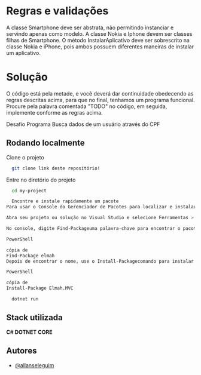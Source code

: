 

# Regras e validações
A classe Smartphone deve ser abstrata, não permitindo instanciar e servindo apenas como modelo.
A classe Nokia e Iphone devem ser classes filhas de Smartphone.
O método InstalarAplicativo deve ser sobrescrito na classe Nokia e iPhone, pois ambos possuem diferentes maneiras de instalar um aplicativo.

#  Solução

O código está pela metade, e você deverá dar continuidade obedecendo as regras descritas acima, para que no final, tenhamos um programa funcional. Procure pela palavra comentada "TODO" no código, em seguida, implemente conforme as regras acima.

Desafio Programa Busca dados de um usuário através do CPF


## Rodando localmente

Clone o projeto

```bash
  git clone link deste repositório!
```

Entre no diretório do projeto

```bash
  cd my-project

  Encontre e instale rapidamente um pacote
Para usar o Console do Gerenciador de Pacotes para localizar e instalar rapidamente um pacote:

Abra seu projeto ou solução no Visual Studio e selecione Ferramentas > Gerenciador de Pacotes NuGet > Console do Gerenciador de Pacotes para abrir a janela Console do Gerenciador de Pacotes.

No console, digite Find-Packageuma palavra-chave para encontrar o pacote que deseja instalar. Por exemplo, para localizar pacotes que contenham a palavra-chave elmah, execute o comando a seguir. Se você já sabe o nome do pacote desejado, pule esta etapa.

PowerShell

cópia de
Find-Package elmah
Depois de encontrar o nome, use o Install-Packagecomando para instalar o pacote. Por exemplo, para instalar o Elmah.MVCpacote, digite:

PowerShell

cópia de
Install-Package Elmah.MVC
```


```bash
  dotnet run
```


## Stack utilizada

**C# DOTNET CORE**  


## Autores

- [@allanseleguim](https://www.github.com/allanseleguim)


